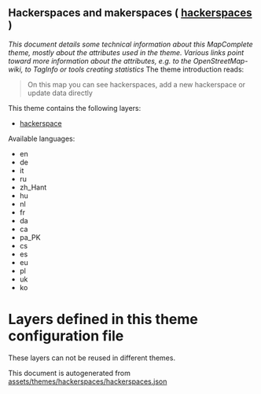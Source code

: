 [//]: # (WARNING: this file is automatically generated. Please find the sources at the bottom and edit those sources)

## Hackerspaces and makerspaces ( [hackerspaces](https://mapcomplete.org/hackerspaces) )
_This document details some technical information about this MapComplete theme, mostly about the attributes used in the theme. Various links point toward more information about the attributes, e.g. to the OpenStreetMap-wiki, to TagInfo or tools creating statistics_
The theme introduction reads:

> On this map you can see hackerspaces, add a new hackerspace or update data directly

This theme contains the following layers:

 - [hackerspace](../Layers/hackerspace.md)

Available languages:

 - en
 - de
 - it
 - ru
 - zh_Hant
 - hu
 - nl
 - fr
 - da
 - ca
 - pa_PK
 - cs
 - es
 - eu
 - pl
 - uk
 - ko

# Layers defined in this theme configuration file
These layers can not be reused in different themes.


This document is autogenerated from [assets/themes/hackerspaces/hackerspaces.json](https://source.mapcomplete.org/MapComplete/MapComplete/src/branch/develop/assets/themes/hackerspaces/hackerspaces.json)
